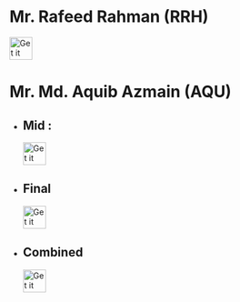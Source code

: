 # Mr. Rafeed Rahman **(RRH)**
[<img src="https://img.shields.io/badge/Google%20Docs-4285F4?style=for-the-badge&logo=google-docs&logoColor=white" alt="Get it on GitHub" height="40">](https://docs.google.com/document/d/1iBB0qw32X-3nGlKcYcpWWIX0X0gQtUf4DEGzCzC9CLs/edit?usp=sharing)

# Mr. Md. Aquib Azmain **(AQU)**
- ## Mid :
  
   [<img src="https://img.shields.io/badge/Google%20Docs-4285F4?style=for-the-badge&logo=google-docs&logoColor=white" alt="Get it on GitHub" height="40">](https://drive.google.com/drive/folders/17-QizJALELypGv67sxp2jn6XnVds3Hvx?usp=sharing)
- ## Final

   [<img src="https://img.shields.io/badge/Google%20Docs-4285F4?style=for-the-badge&logo=google-docs&logoColor=white" alt="Get it on GitHub" height="40">](https://drive.google.com/drive/folders/10qQbg2A-KDPReyNVhbHCUWnt37EmE9rI?usp=sharing)
- ##  Combined

   [<img src="https://img.shields.io/badge/YouTube-FF0000?style=for-the-badge&logo=youtube&logoColor=white" alt="Get it on GitHub" height="40">](https://www.youtube.com/watch?v=pxRW5rS5AMY&list=PLq1kE3IvmqQ61uZyJUJj0zG-OF-CE4fLa&index=6)
